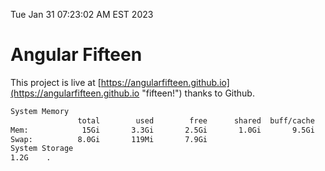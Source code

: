 Tue Jan 31 07:23:02 AM EST 2023

# Angular Fifteen


This project is live at [https://angularfifteen.github.io](https://angularfifteen.github.io "fifteen!") thanks to Github.

```bash
System Memory
               total        used        free      shared  buff/cache   available
Mem:            15Gi       3.3Gi       2.5Gi       1.0Gi       9.5Gi        10Gi
Swap:          8.0Gi       119Mi       7.9Gi
System Storage
1.2G	.
